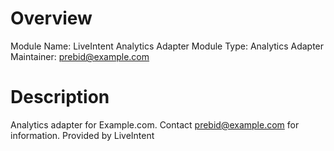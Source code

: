 # Overview

Module Name: LiveIntent Analytics Adapter
Module Type: Analytics Adapter
Maintainer: prebid@example.com

# Description

Analytics adapter for Example.com. Contact prebid@example.com for information. Provided by LiveIntent
